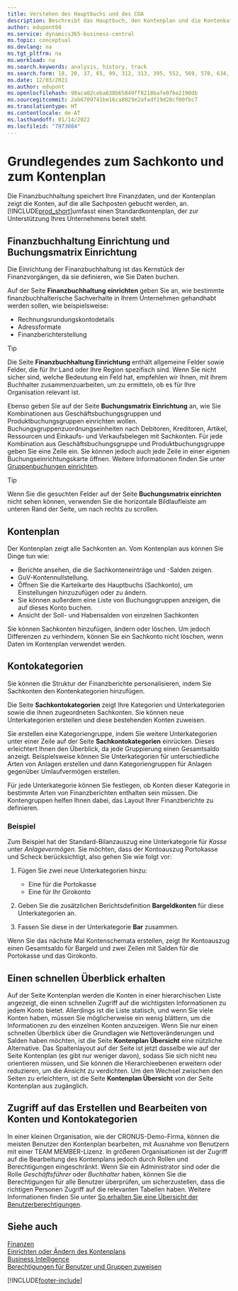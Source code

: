 ```yaml
---
title: Verstehen des Hauptbuchs und des COA
description: Beschreibt das Hauptbuch, den Kontenplan und die Kontenkategorien. Verwenden Sie die Seite Finanzbuchhaltung Einrichtung, um die Handhabung der Buchhaltung in Ihrer Firma festzulegen.
author: edupont04
ms.service: dynamics365-business-central
ms.topic: conceptual
ms.devlang: na
ms.tgt_pltfrm: na
ms.workload: na
ms.search.keywords: analysis, history, track
ms.search.form: 18, 20, 37, 65, 99, 312, 313, 395, 552, 569, 570, 634, 790, 791, 1158
ms.date: 12/03/2021
ms.author: edupont
ms.openlocfilehash: 98aca02ceba638b65849ff8218bafe07be2190db
ms.sourcegitcommit: 2ab6709741be16ca8029e2afadf19d28cf00fbc7
ms.translationtype: HT
ms.contentlocale: de-AT
ms.lasthandoff: 01/14/2022
ms.locfileid: "7973084"
---
```

# <a name="understanding-the-general-ledger-and-the-chart-of-accounts"></a>Grundlegendes zum Sachkonto und zum Kontenplan

Die Finanzbuchhaltung speichert Ihre Finanzdaten, und der Kontenplan zeigt die Konten, auf die alle Sachposten gebucht werden, an. [!INCLUDE[prod_short](includes/prod_short.md)]umfasst einen Standardkontenplan, der zur Unterstützung Ihres Unternehmens bereit steht.

## <a name="general-ledger-setup-and-general-posting-setup"></a>Finanzbuchhaltung Einrichtung und Buchungsmatrix Einrichtung

Die Einrichtung der Finanzbuchhaltung ist das Kernstück der Finanzvorgängen, da sie definieren, wie Sie Daten buchen.  

Auf der Seite **Finanzbuchhaltung einrichten** geben Sie an, wie bestimmte finanzbuchhalterische Sachverhalte in Ihrem Unternehmen gehandhabt werden sollen, wie beispielsweise:  

* Rechnungsrundungskontodetails  
* Adressformate  
* Finanzberichterstellung  

> [!TIP]
> Die Seite **Finanzbuchhaltung Einrichtung** enthält allgemeine Felder sowie Felder, die für Ihr Land oder Ihre Region spezifisch sind. Wenn Sie nicht sicher sind, welche Bedeutung ein Feld hat, empfehlen wir Ihnen, mit Ihrem Buchhalter zusammenzuarbeiten, um zu ermitteln, ob es für Ihre Organisation relevant ist.  

Ebenso geben Sie auf der Seite **Buchungsmatrix Einrichtung** an, wie Sie Kombinationen aus Geschäftsbuchungsgruppen und Produktbuchungsgruppen einrichten wollen. Buchungsgruppenzuordnungseinheiten nach Debitoren, Kreditoren, Artikel, Ressourcen und Einkaufs- und Verkaufsbelegen mit Sachkonten. Für jede Kombination aus Geschäftsbuchungsgruppe und Produktbuchungsgruppe geben Sie eine Zeile ein. Sie können jedoch auch jede Zeile in einer eigenen Buchungseinrichtungskarte öffnen. Weitere Informationen finden Sie unter [Gruppenbuchungen einrichten](finance-posting-groups.md).  

> [!TIP]
> Wenn Sie die gesuchten Felder auf der Seite **Buchungsmatrix einrichten** nicht sehen können, verwenden Sie die horizontale Bildlaufleiste am unteren Rand der Seite, um nach rechts zu scrollen.  

## <a name="the-chart-of-accounts"></a>Kontenplan

Der Kontenplan zeigt alle Sachkonten an. Vom Kontenplan aus können Sie Dinge tun wie:  

* Berichte ansehen, die die Sachkonteneinträge und -Salden zeigen.  
* GuV-Kontennullstellung.  
* Öffnen Sie die Karteikarte des Hauptbuchs (Sachkonto), um Einstellungen hinzuzufügen oder zu ändern.  
* Sie können außerdem eine Liste von Buchungsgruppen anzeigen, die auf dieses Konto buchen.
* Ansicht der Soll- und Habensalden von einzelnen Sachkonten  

Sie können Sachkonten hinzufügen, ändern oder löschen. Um jedoch Differenzen zu verhindern, können Sie ein Sachkonto nicht löschen, wenn Daten im Kontenplan verwendet werden.  

## <a name="account-categories"></a>Kontokategorien

Sie können die Struktur der Finanzberichte personalisieren, indem Sie Sachkonten den Kontenkategorien hinzufügen.  

Die Seite **Sachkontokategorien** zeigt Ihre Kategorien und Unterkategorien sowie die ihnen zugeordneten Sachkonten. Sie können neue Unterkategorien erstellen und diese bestehenden Konten zuweisen.  

Sie erstellen eine Kategoriengruppe, indem Sie weitere Unterkategorien unter einer Zeile auf der Seite **Sachkontokategorien** einrücken. Dieses erleichtert Ihnen den Überblick, da jede Gruppierung einen Gesamtsaldo anzeigt. Beispielsweise können Sie Unterkategorien für unterschiedliche Arten von Anlagen erstellen und dann Kategoriengruppen für Anlagen gegenüber Umlaufvermögen erstellen.  

Für jede Unterkategorie können Sie festlegen, ob Konten dieser Kategorie in bestimmte Arten von Finanzberichten enthalten sein müssen. Die Kontengruppen helfen Ihnen dabei, das Layout Ihrer Finanzberichte zu definieren.  

### <a name="example"></a>Beispiel

Zum Beispiel hat der Standard-Bilanzauszug eine Unterkategorie für *Kasse* unter *Anlagevermögen*. Sie möchten, dass der Kontoauszug Portokasse und Scheck berücksichtigt, also gehen Sie wie folgt vor:  

1. Fügen Sie zwei neue Unterkategorien hinzu:

    * Eine für die Portokasse  
    * Eine für Ihr Girokonto  
2. Geben Sie die zusätzlichen Berichtsdefinition **Bargeldkonten** für diese Unterkategorien an.  
3. Fassen Sie diese in der Unterkategorie **Bar** zusammen.  

Wenn Sie das nächste Mal Kontenschemata erstellen, zeigt Ihr Kontoauszug einen Gesamtsaldo für Bargeld und zwei Zeilen mit Salden für die Portokasse und das Girokonto.  

## <a name="getting-a-quick-overview"></a>Einen schnellen Überblick erhalten

Auf der Seite Kontenplan werden die Konten in einer hierarchischen Liste angezeigt, die einen schnellen Zugriff auf die wichtigsten Informationen zu jedem Konto bietet. Allerdings ist die Liste statisch, und wenn Sie viele Konten haben, müssen Sie möglicherweise ein wenig blättern, um die Informationen zu den einzelnen Konten anzuzeigen. Wenn Sie nur einen schnellen Überblick über die Grundlagen wie Nettoveränderungen und Salden haben möchten, ist die Seite **Kontenplan Übersicht** eine nützliche Alternative. Das Spaltenlayout auf der Seite ist jetzt dasselbe wie auf der Seite Kontenplan (es gibt nur weniger davon), sodass Sie sich nicht neu orientieren müssen, und Sie können die Hierarchieebenen erweitern oder reduzieren, um die Ansicht zu verdichten. Um den Wechsel zwischen den Seiten zu erleichtern, ist die Seite **Kontenplan Übersicht** von der Seite Kontenplan aus zugänglich.

## <a name="access-to-create-and-edit-accounts-and-account-categories"></a>Zugriff auf das Erstellen und Bearbeiten von Konten und Kontokategorien

In einer kleinen Organisation, wie der CRONUS-Demo-Firma, können die meisten Benutzer den Kontenplan bearbeiten, mit Ausnahme von Benutzern mit einer TEAM MEMBER-Lizenz. In größeren Organisationen ist der Zugriff auf die Bearbeitung des Kontenplans jedoch durch Rollen und Berechtigungen eingeschränkt. Wenn Sie ein Administrator sind oder die Rolle *Geschäftsführer* oder *Buchhalter* haben, können Sie die Berechtigungen für alle Benutzer überprüfen, um sicherzustellen, dass die richtigen Personen Zugriff auf die relevanten Tabellen haben. Weitere Informationen finden Sie unter [So erhalten Sie eine Übersicht der Benutzerberechtigungen](ui-define-granular-permissions.md#to-get-an-overview-of-a-users-permissions).  

## <a name="see-also"></a>Siehe auch

[Finanzen](finance.md)  
[Einrichten oder Ändern des Kontenplans](finance-setup-chart-accounts.md)  
[Business Intelligence](bi.md)  
[Berechtigungen für Benutzer und Gruppen zuweisen](ui-define-granular-permissions.md)  


[!INCLUDE[footer-include](includes/footer-banner.md)]
